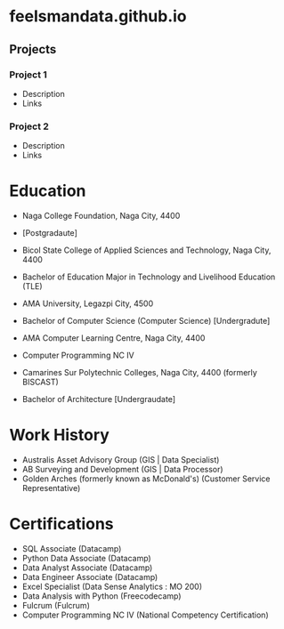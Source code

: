 # feelsmandata.github.io

## Projects
### Project 1 
- Description
- Links

### Project 2
- Description
- Links

# Education
- Naga College Foundation, Naga City, 4400 
- [Postgradaute]

- Bicol State College of Applied Sciences and Technology, Naga City, 4400
- Bachelor of Education Major in Technology and Livelihood Education (TLE)

- AMA University, Legazpi City, 4500 
- Bachelor of Computer Science (Computer Science) [Undergradute]
  
- AMA Computer Learning Centre, Naga City, 4400
- Computer Programming NC IV
  
- Camarines Sur Polytechnic Colleges, Naga City, 4400 (formerly BISCAST)
- Bachelor of Architecture [Undergraudate]

# Work History
- Australis Asset Advisory Group (GIS | Data Specialist)
- AB Surveying and Development (GIS | Data Processor)
- Golden Arches (formerly known as McDonald's) (Customer Service Representative)

# Certifications
- SQL Associate (Datacamp)
- Python Data Associate (Datacamp)
- Data Analyst Associate (Datacamp)
- Data Engineer Associate (Datacamp)
- Excel Specialist (Data Sense Analytics : MO 200)
- Data Analysis with Python (Freecodecamp)
- Fulcrum (Fulcrum)
- Computer Programming NC IV (National Competency Certification)
